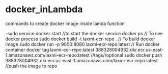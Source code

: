 # docker_inLambda

commands to create docker image inside lamda function

-sudo service docker start
//to start the docker service docker ps
// To see docker process sudo docker build -t laxmi-ecr-repo .
// To build docker image sudo docker run -p 9000:8080 laxmi-ecr-repo:latest 
// Run docker container docker tag laxmi-ecr-repo:latest 388328004932.dkr.ecr.us-east-1.amazonaws.com/laxmi-ecr-repo:latest
//tags//optional sudo docker push 388328004932.dkr.ecr.us-east-1.amazonaws.com/laxmi-ecr-repo:latest 
//push the image to repo
